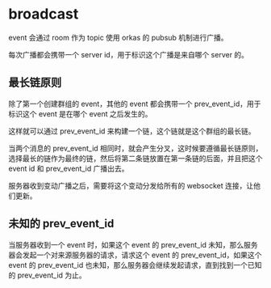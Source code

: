 # broadcast

event 会通过 room 作为 topic 使用 orkas 的 pubsub 机制进行广播。

每次广播都会携带一个 server id，用于标识这个广播是来自哪个 server 的。

## 最长链原则
除了第一个创建群组的 event，其他的 event 都会携带一个 prev_event_id，用于标识这个 event 是在哪个 event 之后发生的。

这样就可以通过 prev_event_id 来构建一个链，这个链就是这个群组的最长链。

当两个消息的 prev_event_id 相同时，就会产生分叉，这时候要遵循最长链原则，选择最长的链作为最终的链，然后将第二条链放置在第一条链的后面，并且把这个 event id 和 prev_event_id 广播出去。

服务器收到变动广播之后，需要将这个变动分发给所有的 websocket 连接，让他们更新。

## 未知的 prev_event_id
当服务器收到一个 event 时，如果这个 event 的 prev_event_id 未知，那么服务器会发起一个对来源服务器的请求，请求这个 event 的 prev_event_id，如果这个 event 的 prev_event_id 也未知，那么服务器会继续发起请求，直到找到一个已知的 prev_event_id 为止。

